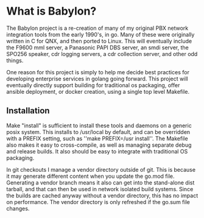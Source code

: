 # What is Babylon?

The Babylon project is a re-creation of many of my original PBX network
integration tools from the early 1990's, in go.  Many of these were originally
written in C for QNX, and then ported to Linux. This will eventually include
the F9600 mml server, a Panasonic PAPI DBS server, an smdi server, the SPO256
speaker, cdr logging servers, a cdr collection server, and other odd things.

One reason for this project is simply to help me decide best practices for
developing enterprise services in golang going forward.  This project will
eventually directly support building for traditional os packaging, offer
ansible deployment, or docker creation, using a single top level Makefile.

## Installation

Make "install" is sufficient to install these tools and daemons on a generic
posix system. This installs to /usr/local by default, and can be overridden
with a PREFIX setting, such as ''make PREFIX=/usr install''. The Makefile also
makes it easy to cross-compile, as well as managing separate debug and release
builds. It also should be easy to integrate with traditional OS packaging.

In git checkouts I manage a vendor directory outside of git.  This is because
it may generate different content when you update the go.mod file. Generating
a vendor branch means it also can get into the stand-alone dist tarball, and
that can then be used in network isolated build systems.  Since the builds are
cached anyway without a vendor directory, this has no impact on performance.
The vendor directory is only refreshed if the go.sum file changes.


